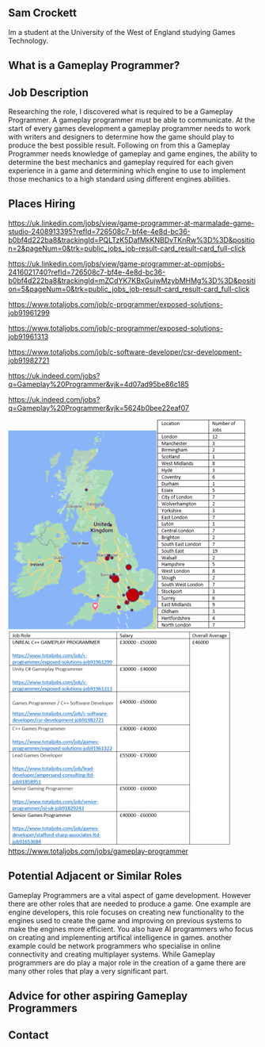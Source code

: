 ## Sam Crockett

Im a student at the University of the West of England studying Games Technology.




## What is a Gameplay Programmer?

## Job Description

Researching the role, I discovered what is required to be a Gameplay Programmer. A gameplay programmer 
must be able to communicate. At the start of every games development a gameplay programmer needs to 
work with writers and designers to determine how the game should play to produce the best possible 
result. Following on from this a Gameplay Programmer needs knowledge of gameplay and game engines, the
ability to determine the best mechanics and gameplay required for each given experience in a game and 
determining which engine to use to implement those mechanics to a high standard using different 
engines abilities.

## Places Hiring

https://uk.linkedin.com/jobs/view/game-programmer-at-marmalade-game-studio-2408913395?refId=726508c7-bf4e-4e8d-bc36-b0bf4d222ba8&trackingId=PQLTzK5DafMkKNBDvTKnRw%3D%3D&position=2&pageNum=0&trk=public_jobs_job-result-card_result-card_full-click

https://uk.linkedin.com/jobs/view/game-programmer-at-opmjobs-2416021740?refId=726508c7-bf4e-4e8d-bc36-b0bf4d222ba8&trackingId=mZCdYK7KBxGujwMzybMHMg%3D%3D&position=5&pageNum=0&trk=public_jobs_job-result-card_result-card_full-click

https://www.totaljobs.com/job/c-programmer/exposed-solutions-job91961299

https://www.totaljobs.com/job/c-programmer/exposed-solutions-job91961313

https://www.totaljobs.com/job/c-software-developer/csr-development-job91982721

https://uk.indeed.com/jobs?q=Gameplay%20Programmer&vjk=4d07ad95be86c185

https://uk.indeed.com/jobs?q=Gameplay%20Programmer&vjk=5624b0bee22eaf07



![Map image](Map.png)![Graph image](Graph.PNG)![Table image](Table.PNG)
https://www.totaljobs.com/jobs/gameplay-programmer


## Potential Adjacent or Similar Roles 
Gameplay Programmers are a vital aspect of game development. However there are other roles that are needed to produce a game. 
One example are engine developers, this role focuses on creating new functionality to the engines used to create the game and
improving on previous systems to make the engines more efficient. You also have AI programmers who focus on creating and 
implementing artifical intelligence in games. another example could be network programmers who specialise in online connectivity 
and creating multiplayer systems. While Gameplay programmers are do play a major role in the creation of a game there are many 
other roles that play a very significant part.


## Advice for other aspiring Gameplay Programmers



## Contact



